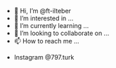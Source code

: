- 👋 Hi, I’m @ft-ilteber
- 👀 I’m interested in ...
- 🌱 I’m currently learning ...
- 💞️ I’m looking to collaborate on ...
- 📫 How to reach me ...

<!---
ft-ilteber/ft-ilteber is a ✨ special ✨ repository because its `README.md` (this file) appears on your GitHub profile.
You can click the Preview link to take a look at your changes.
--->
- Instagram @797.turk
